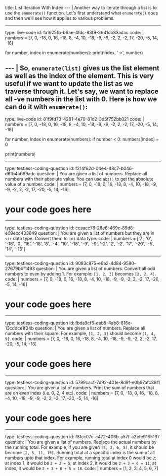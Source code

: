 title: List Iteration With Index
--- |
  Another way to iterate through a list is to use the `enumerate()` function. Let's first understand what `enumerate()` does and then we'll see how it applies to various problems.

---
type: live-code
id: fa1625fb-b6ae-4fdc-83f9-3641cb83adac
code: |
  numbers = [7,   0, -18,   0,  16, -18,   8,  -4,  10, -18,  -9,  -9,  -2,
       2,  -2,  17, -20,  -5,  14, -16]

  for number, index in enumerate(numbers):
      print(index, '->', number)

--- |
  So, `enumerate(list)` gives us the list element as well as the index of the element. This is very useful if we want to update the list as we traverse through it. Let's say, we want to replace all -ve numbers in the list with 0. Here is how we can do it with `enumerate()`:
---
type: live-code
id: 81f9fd73-4281-4e70-81d2-3d5f752bb021
code: |
  numbers = [7,   0, -18,   0,  16, -18,   8,  -4,  10, -18,  -9,  -9,  -2,
       2,  -2,  17, -20,  -5,  14, -16]

  for number, index in enumerate(numbers):
      if number < 0:
          numbers[index] = 0

  print(numbers)

---
type: testless-coding-question
id: f214f62d-04e4-48c7-b046-d6fb4ab89adc
question: |
  You are given a list of numbers. Replace all numbers with their absolute value. You can use [`abs()`](https://docs.python.org/3/library/functions.html#abs) to get the absolute value of a number.
code: |
  numbers = [7,   0, -18,   0,  16, -18,   8,  -4,  10, -18,  -9,  -9,  -2,
         2,  -2,  17, -20,  -5,  14, -16]

  # your code goes here

---
type: testless-coding-question
id: ccaacc76-28e6-469c-89d8-e09ecc433649
question: |
  You are given a list of numbers but they are in `str` data type. Convert them to `int` data type.
code: |
  numbers = ['7', '0', '-18', '0', '16', '-18', '8', '-4', '10', '-18', '-9',
      '-9', '-2', '2', '-2', '17', '-20', '-5', '14', '-16']

---
type: testless-coding-question
id: 9083c875-e6a2-4d84-9580-27679bbf1493
question: |
  You are given a list of numbers. Convert all odd numbers to even by adding 1. For example: `[1, 2, 3]` becomes `[2, 2, 4]`.
code: |
  numbers = [7,   0, -18,   0,  16, -18,   8,  -4,  10, -18,  -9,  -9,  -2,
         2,  -2,  17, -20,  -5,  14, -16]

  # your code goes here
---
type: testless-coding-question
id: fbda9cf5-eeb5-4ab8-816e-13cddce1f34b
question: |
  You are given a list of numbers. Replace all numbers with their square. For example, `[1, 2, 3]` should become `[1, 4, 9]`.
code: |
  numbers = [7,   0, -18,   0,  16, -18,   8,  -4,  10, -18,  -9,  -9,  -2,
         2,  -2,  17, -20,  -5,  14, -16]

  # your code goes here

---
type: testless-coding-question
id: 5799cacf-7d92-401e-8d9f-e0b97afc39f1
question: |
  You are given a list of numbers. Print the sum of numbers that are on even index (i.e. 0, 2, 4 etc).
code: |
  numbers = [7,   0, -18,   0,  16, -18,   8,  -4,  10, -18,  -9,  -9,  -2,
         2,  -2,  17, -20,  -5,  14, -16]

  # your code goes here

---
type: testless-coding-question
id: f8fcc07c-c472-406b-a57f-a2efe9165137
question: |
  You are given a list of numbers. Replace the actual numbers by the running total. For example, if you are given `[2, 3, 6, 5]`, it should be become `[2, 5, 11, 16]`. Running total at a specific index is the sum of all numbers upto that index. For example, running total at index 0 would be `2`; at index 1, it would be `2 + 3 = 5`; at index 2, it would be `2 + 3 + 6 = 11`; at index, it would be `2 + 3 + 6 + 5 = 16`.
code: |
  numbers = [1, 2, 3, 4, 5, 6, 7]
